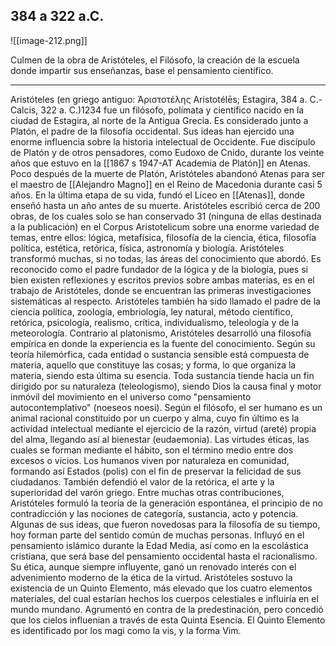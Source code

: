 ## 384 a 322 a.C.
![[image-212.png]]

Culmen de la obra de Aristóteles, el Filósofo, la creación de la escuela donde impartir sus enseñanzas, base el pensamiento científico.

---

Aristóteles (en griego antiguo: Ἀριστοτέλης Aristotélēs; Estagira, 384 a. C.-Calcis, 322 a. C.)1234 fue un filósofo, polímata y científico nacido en la ciudad de Estagira, al norte de la Antigua Grecia. Es considerado junto a Platón, el padre de la filosofía occidental. Sus ideas han ejercido una enorme influencia sobre la historia intelectual de Occidente. Fue discípulo de Platón y de otros pensadores, como Eudoxo de Cnido, durante los veinte años que estuvo en la [[1867 s 1947-AT Academia de Platón]] en Atenas. Poco después de la muerte de Platón, Aristóteles abandonó Atenas para ser el maestro de [[Alejandro Magno]] en el Reino de Macedonia durante casi 5 años. En la última etapa de su vida, fundó el Liceo en [[Atenas]], donde enseñó hasta un año antes de su muerte. Aristóteles escribió cerca de 200 obras, de los cuales solo se han conservado 31 (ninguna de ellas destinada a la publicación) en el Corpus Aristotelicum sobre una enorme variedad de temas, entre ellos: lógica, metafísica, filosofía de la ciencia, ética, filosofía política, estética, retórica, física, astronomía y biología. Aristóteles transformó muchas, si no todas, las áreas del conocimiento que abordó. Es reconocido como el padre fundador de la lógica y de la biología, pues si bien existen reflexiones y escritos previos sobre ambas materias, es en el trabajo de Aristóteles, donde se encuentran las primeras investigaciones sistemáticas al respecto. Aristóteles también ha sido llamado el padre de la ciencia política, zoología, embriología, ley natural, método científico, retórica, psicología, realismo, crítica, individualismo, teleología y de la meteorología. Contrario al platonismo, Aristóteles desarrolló una filosofía empírica en donde la experiencia es la fuente del conocimiento. Según su teoría hilemórfica, cada entidad o sustancia sensible está compuesta de materia, aquello que constituye las cosas; y forma, lo que organiza la materia, siendo esta última su esencia. Toda sustancia tiende hacia un fin dirigido por su naturaleza (teleologismo), siendo Dios la causa final y motor inmóvil del movimiento en el universo como "pensamiento autocontemplativo" (noeseos noesi). Según el filósofo, el ser humano es un animal racional constituido por un cuerpo y alma, cuyo fin último es la actividad intelectual mediante el ejercicio de la razón, virtud (areté) propia del alma, llegando así al bienestar (eudaemonia). Las virtudes éticas, las cuales se forman mediante el hábito, son el término medio entre dos excesos o vicios. Los humanos viven por naturaleza en comunidad, formando así Estados (polis) con el fin de preservar la felicidad de sus ciudadanos. También defendió el valor de la retórica, el arte y la superioridad del varón griego. Entre muchas otras contribuciones, Aristóteles formuló la teoría de la generación espontánea, el principio de no contradicción y las nociones de categoría, sustancia, acto y potencia. Algunas de sus ideas, que fueron novedosas para la filosofía de su tiempo, hoy forman parte del sentido común de muchas personas. Influyó en el pensamiento islámico durante la Edad Media, así como en la escolástica cristiana, que será base del pensamiento occidental hasta el racionalismo. Su ética, aunque siempre influyente, ganó un renovado interés con el advenimiento moderno de la ética de la virtud. Aristóteles sostuvo la existencia de un Quinto Elemento, más elevado que los cuatro elementos materiales, del cual estarían hechos los cuerpos celestiales e influiría en el mundo mundano. Agrumentó en contra de la predestinación, pero concedió que los cielos influenian a través de esta Quinta Esencia. El Quinto Elemento es identificado por los magi como la vis, y la forma Vim.
